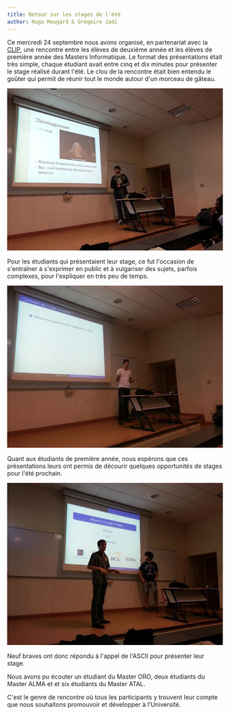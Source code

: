 ```yaml
---
title: Retour sur les stages de l'été
author: Hugo Mougard & Grégoire Jadi
---
```


Ce mercredi 24 septembre nous avons organisé, en partenariat avec la
[CLIP][1], une rencontre entre les élèves de deuxième année et les
élèves de première année des Masters Informatique. Le format des
présentations était très simple, chaque étudiant avait entre cinq et
dix minutes pour présenter le stage réalisé durant l'été. Le clou de
la rencontre était bien entendu le goûter qui permit de réunir tout le
monde autour d'un morceau de gâteau.

![Joseph parle de son stage à Dictanova][2]

Pour les étudiants qui présentaient leur stage, ce fut l'occasion de
s'entraîner à s'exprimer en public et à vulgariser des sujets, parfois
complexes, pour l'expliquer en très peu de temps.

![Greg présente le Google Summer of Code][3]

Quant aux étudiants de première année, nous espérons que ces
présentations leurs ont permis de décourir quelques opportunités de
stages pour l'été prochain.

![Rémi nous raconte l'Irlande vue depuis un stage][4]

Neuf braves ont donc répondu à l'appel de l'ASCII pour présenter leur
stage.

Nous avons pu écouter un étudiant du Master ORO, deux étudiants du
Master ALMA et et six étudiants du Master ATAL.

C'est le genre de rencontre où tous les participants y trouvent leur
compte que nous souhaitons promouvoir et développer à l'Université.

[1]: http://www.sciences-techniques.univ-nantes.fr/1303114685728/0/fiche___pagelibre/

[2]: /assets/img/internships-joseph.jpg

[3]: /assets/img/internships-greg.jpg

[4]: /assets/img/internships-remi.jpg